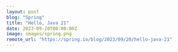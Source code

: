 ```yaml
---
layout: post
blog: "Spring"
title: "Hello, Java 21"
date: 2023-09-20T00:00:00Z
image: images/spring.png
remote_url: "https://spring.io/blog/2023/09/20/hello-java-21"
---
```


